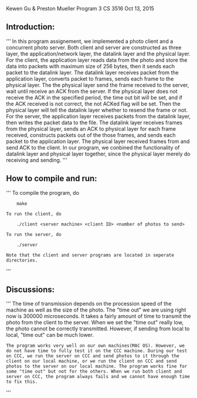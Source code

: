 Kewen Gu & Preston Mueller
Program 3
CS 3516
Oct 13, 2015

## Introduction:
'''
	In this program assignement, we implemented a photo client and a concurrent photo server. Both client and server are constructed as three layer, the application/network layer, the datalink layer and the physical layer. 
	For the client, the application layer reads data from the photo and store the data into packets with maximum size of 256 bytes, then it sends each packet to the datalink layer. The datalink layer receives packet from the application layer, converts packet to frames, sends each frame to the physical layer. The the physical layer send the frame received to the server, wait until receive an ACK from the server. If the physical layer does not receive the ACK in the specified period, the time out bit will be set, and if the ACK received is not correct, the not ACKed flag will be set. Then the physical layer will tell the datalink layer whether to resend the frame or not.
	For the server, the application layer receives packets from the datalink layer, then writes the packet data to the file. The datalink layer receives frames from the physical layer, sends an ACK to physical layer for each frame received, constructs packets out of the those frames, and sends each packet to the application layer. The physical layer received frames from and send ACK to the client. In our program, we conbined the functionality of datalink layer and physical layer together, since the physical layer merely do receiving and sending.
'''

## How to compile and run:
'''
	To compile the program, do

		make

	To run the client, do

		./client <server machine> <client ID> <number of photos to send>

	To run the server, do

		./server

	Note that the client and server programs are located in seperate directories.
'''

## Discussions:
'''
	The time of transmission depends on the procession speed of the machine as well as the size of the photo. The "time out" we are using right now is 300000 microseconds. It takes a fairly amount of time to transmit the photo from the client to the server. When we set the "time out" really low, the photo cannot be correctly transmitted. However, if sending from local to local, "time out" can be much lower. 

	The program works very well on our own machines(MAC OS). However, we do not have time to fully test it on the CCC machine. During our test on CCC, we run the server on CCC and send photos to it through the client on our local machine, or we run the client on CCC and send photos to the server on our local machine. The program works fine for some "time out" but not for the others. When we run both client and server on CCC, the program always fails and we cannot have enough time to fix this.
'''
